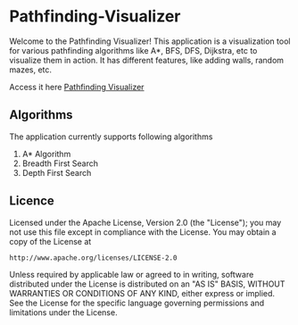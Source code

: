 # Pathfinding-Visualizer
Welcome to the Pathfinding Visualizer! This application is a visualization tool for various pathfinding algorithms like A*, BFS, DFS, Dijkstra, etc to visualize them in action. It has different features, like adding walls, random mazes, etc. 

Access it here [Pathfinding Visualizer](https://shivank1006.github.io/Pathfinding-Visualizer/)

## Algorithms
The application currently supports following algorithms
 1. A* Algorithm 
 1. Breadth First Search
 1. Depth First Search

## Licence
Licensed under the Apache License, Version 2.0 (the "License");
you may not use this file except in compliance with the License.
You may obtain a copy of the License at

    http://www.apache.org/licenses/LICENSE-2.0

Unless required by applicable law or agreed to in writing, software
distributed under the License is distributed on an "AS IS" BASIS,
WITHOUT WARRANTIES OR CONDITIONS OF ANY KIND, either express or implied.
See the License for the specific language governing permissions and
limitations under the License.
